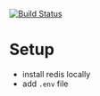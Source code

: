 [![Build Status](https://travis-ci.org/adamtwolfe/spotify-dashboard.svg?branch=master)](https://travis-ci.org/adamtwolfe/spotify-dashboard)

# Setup
- install redis locally
- add `.env` file